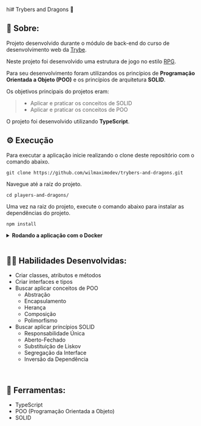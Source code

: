 hi# Trybers and Dragons 🐉

## 📄 Sobre:

Projeto desenvolvido durante o módulo de back-end do curso de desenvolvimento web da [Trybe](https://www.betrybe.com/).

Neste projeto foi desenvolvido uma estrutura de jogo no estilo [RPG](https://en.wikipedia.org/wiki/Role-playing_game). 

Para seu desenvolvimento foram utilizandos os princípios de <strong>Programação Orientada a Objeto (POO)</strong> e os princípios de arquitetura <strong>SOLID</strong>.

Os objetivos principais do projetos eram:
> * Aplicar e praticar os conceitos de SOLID
> * Aplicar e praticar os conceitos de POO

O projeto foi desenvolvido utilizando <strong>TypeScript</strong>.

## ⚙️ Execução

Para executar a aplicação inicie realizando o clone deste repositório com o comando abaixo.

    git clone https://github.com/wilmaximodev/trybers-and-dragons.git
    
Navegue até a raíz do projeto.

    cd players-and-dragons/
    
Uma vez na raiz do projeto, execute o comando abaixo para instalar as dependências do projeto.
    
    npm install

<details>
   <summary><strong>Rodando a aplicação com o Docker</strong></summary> 
  </br>
  
  <strong>Obs:</strong> Para rodar a aplicação dessa forma você deve ter o [Docker](https://www.docker.com/) instalado na sua máquina.
  
  </br>
  
  Na raíz do projeto, suba os containers <strong>players_and_dragons</strong> utilizando o docker-compose.

      docker-compose up -d
    
  Abra o terminal do container <strong>players_and_dragons</strong>.

      docker exec -it players_and_dragons bash

  Caso não tenha instalado anteriormente, uma vez no terminal do container, execute o comando abaixo para instalar as dependências do projeto.
    
      npm install
    
  Inicie a aplicação com ts-node usando o comando abaixo.
  
      npm start
    
  Para iniciar a aplicação com o nodemon, use o script abaixo.
   
      npm run dev
    
</details>
<br/>

## 🤹🏽 Habilidades Desenvolvidas:
* Criar classes, atributos e métodos
* Criar interfaces e tipos
* Buscar aplicar conceitos de POO
  * Abstração
  * Encapsulamento
  * Herança
  * Composição
  * Polimorfismo
* Buscar aplicar princípios SOLID
  * Responsabilidade Única
  * Aberto-Fechado
  * Substituição de Liskov
  * Segregação da Interface
  * Inversão da Dependência

</br>

## 🧰 Ferramentas:
* TypeScript
* POO (Programação Orientada a Objeto)
* SOLID
</br>
